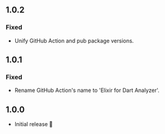 ## 1.0.2

### Fixed

- Unify GitHub Action and pub package versions.

## 1.0.1

### Fixed

- Rename GitHub Action's name to 'Elixir for Dart Analyzer'.

## 1.0.0

- Initial release 🎉 
